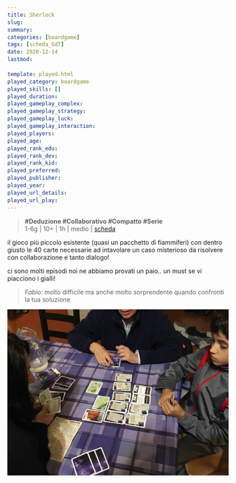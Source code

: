 ```yaml
---
title: Sherlock
slug: 
summary: 
categories: [boardgame]
tags: [scheda_GdT]
date: 2020-12-14
lastmod: 

template: played.html
played_category: boardgame
played_skills: []
played_duration: 
played_gameplay_complex: 
played_gameplay_strategy: 
played_gameplay_luck: 
played_gameplay_interaction: 
played_players: 
played_age: 
played_rank_edu: 
played_rank_dev: 
played_rank_kid: 
played_preferred: 
played_publisher: 
played_year: 
played_url_details: 
played_url_play: 
---
```


> **#Deduzione #Collaborativo #Compatto #Serie**   
> 1-6g | 10+ | 1h | medio | [scheda](https://www.boardgamegeek.com/boardgamefamily/48472/series-q-system-sherlock-gdm-games)   

il gioco più piccolo esistente (quasi un pacchetto di fiammiferi) con dentro giusto le 40 carte necessarie ad intavolare un caso misterioso da risolvere con collaborazione e tanto dialogo!

ci sono molti episodi noi ne abbiamo provati un paio.. un must se vi piacciono i gialli!

> *Fabio:*
> molto difficile ma anche molto sorprendente quando confronti la tua soluzione

![](img/sherlock.webp)


